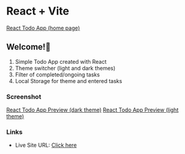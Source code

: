 # React + Vite
[React Todo App (home page)](./public/Todo.jpg)
## Welcome!👋

1. Simple Todo App created with React
2. Theme switcher (light and dark themes)
3. Filter of completed/ongoing tasks
4. Local Storage for theme and entered tasks


### Screenshot

[React Todo App Preview (dark theme)](./public/Todo.jpg)
[React Todo App Preview (light theme)](./public/Todo1.jpg)

### Links

- Live Site URL: [Click here](https://JuliaSemakhina.github.io/todo-react-list)
